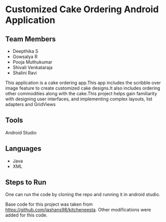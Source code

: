 # Customized Cake Ordering Android Application

## Team Members
* Deepthika S
* Gowsalya R
* Pooja Muthukumar 
* Shivali Venkataraja 
* Shalini Ravi 

This application is a cake ordering app.This app includes the scribble over image feature to create customized cake designs.It also includes ordering other commodities along with the cake.This project helps gain familiarity with designing user interfaces, and implementing complex layouts, list adapters and GridViews

## Tools
Android Studio

## Languages
* Java
* XML

## Steps to Run
One can run the code by cloning the repo and running it in android studio.

Base code for this project was taken from https://github.com/jashans98/kitcheneesta.
Other modifications were added for this code.
